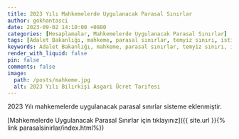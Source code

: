 ```yaml
---
title: 2023 Yılı Mahkemelerde Uygulanacak Parasal Sınırlar
author: gokhantasci
date: 2023-09-02 14:10:00 +0800
categories: [Hesaplamalar, Mahkemelerde Uygulanacak Parasal Sınırlar]
tags: [Adalet Bakanlığı, mahkeme, parasal sınırlar, temyiz sınırı, istinaf sınırı, tek hakim sınırı, ticaret mahkemesi, adliyeci]
keywords: Adalet Bakanlığı, mahkeme, parasal sınırlar, temyiz sınırı, istinaf sınırı, tek hakim sınırı, ticaret mahkemesi, 2023, adliyeci
render_with_liquid: false
pin: false
comments: false
image:
  path: /posts/mahkeme.jpg
  alt: 2023 Yılı Bilirkişi Asgari Ücret Tarifesi
---
```


2023 Yılı mahkemelerde uygulanacak parasal sınırlar sisteme eklenmiştir. 


[Mahkemelerde Uygulanacak Parasal Sınırlar için tıklayınız]({{ site.url }}{% link parasalsinirlar/index.html%})